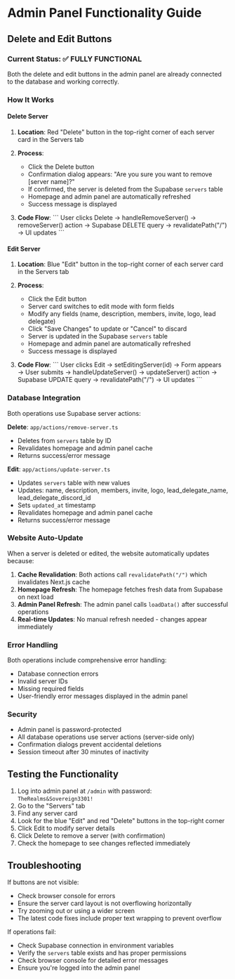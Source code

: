# Admin Panel Functionality Guide

## Delete and Edit Buttons

### Current Status: ✅ FULLY FUNCTIONAL

Both the delete and edit buttons in the admin panel are already connected to the database and working correctly.

### How It Works

#### Delete Server
1. **Location**: Red "Delete" button in the top-right corner of each server card in the Servers tab
2. **Process**:
   - Click the Delete button
   - Confirmation dialog appears: "Are you sure you want to remove [server name]?"
   - If confirmed, the server is deleted from the Supabase `servers` table
   - Homepage and admin panel are automatically refreshed
   - Success message is displayed

3. **Code Flow**:
   \`\`\`
   User clicks Delete → handleRemoveServer() → removeServer() action
   → Supabase DELETE query → revalidatePath("/") → UI updates
   \`\`\`

#### Edit Server
1. **Location**: Blue "Edit" button in the top-right corner of each server card in the Servers tab
2. **Process**:
   - Click the Edit button
   - Server card switches to edit mode with form fields
   - Modify any fields (name, description, members, invite, logo, lead delegate)
   - Click "Save Changes" to update or "Cancel" to discard
   - Server is updated in the Supabase `servers` table
   - Homepage and admin panel are automatically refreshed
   - Success message is displayed

3. **Code Flow**:
   \`\`\`
   User clicks Edit → setEditingServer(id) → Form appears
   → User submits → handleUpdateServer() → updateServer() action
   → Supabase UPDATE query → revalidatePath("/") → UI updates
   \`\`\`

### Database Integration

Both operations use Supabase server actions:

**Delete**: `app/actions/remove-server.ts`
- Deletes from `servers` table by ID
- Revalidates homepage and admin panel cache
- Returns success/error message

**Edit**: `app/actions/update-server.ts`
- Updates `servers` table with new values
- Updates: name, description, members, invite, logo, lead_delegate_name, lead_delegate_discord_id
- Sets `updated_at` timestamp
- Revalidates homepage and admin panel cache
- Returns success/error message

### Website Auto-Update

When a server is deleted or edited, the website automatically updates because:

1. **Cache Revalidation**: Both actions call `revalidatePath("/")` which invalidates Next.js cache
2. **Homepage Refresh**: The homepage fetches fresh data from Supabase on next load
3. **Admin Panel Refresh**: The admin panel calls `loadData()` after successful operations
4. **Real-time Updates**: No manual refresh needed - changes appear immediately

### Error Handling

Both operations include comprehensive error handling:
- Database connection errors
- Invalid server IDs
- Missing required fields
- User-friendly error messages displayed in the admin panel

### Security

- Admin panel is password-protected
- All database operations use server actions (server-side only)
- Confirmation dialogs prevent accidental deletions
- Session timeout after 30 minutes of inactivity

## Testing the Functionality

1. Log into admin panel at `/admin` with password: `TheRealms&Sovereign3301!`
2. Go to the "Servers" tab
3. Find any server card
4. Look for the blue "Edit" and red "Delete" buttons in the top-right corner
5. Click Edit to modify server details
6. Click Delete to remove a server (with confirmation)
7. Check the homepage to see changes reflected immediately

## Troubleshooting

If buttons are not visible:
- Check browser console for errors
- Ensure the server card layout is not overflowing horizontally
- Try zooming out or using a wider screen
- The latest code fixes include proper text wrapping to prevent overflow

If operations fail:
- Check Supabase connection in environment variables
- Verify the `servers` table exists and has proper permissions
- Check browser console for detailed error messages
- Ensure you're logged into the admin panel
